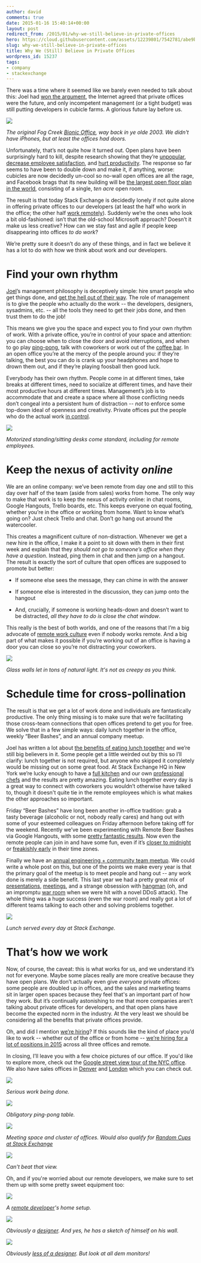 ```yaml
---
author: david
comments: true
date: 2015-01-16 15:40:14+00:00
layout: post
redirect_from: /2015/01/why-we-still-believe-in-private-offices
hero: https://cloud.githubusercontent.com/assets/12239801/7542781/abe9be60-f58d-11e4-8ebc-1436ac01aea8.jpg
slug: why-we-still-believe-in-private-offices
title: Why We (Still) Believe in Private Offices
wordpress_id: 15237
tags:
- company
- stackexchange
---
```


There was a time where it seemed like we barely even needed to talk about this: Joel had [won the argument](http://www.joelonsoftware.com/items/2006/07/30.html), the Internet agreed that private offices were the future, and only incompetent management (or a tight budget) was still putting developers in cubicle farms. A glorious future lay before us.





[![](http://i.stack.imgur.com/1qD5w.png)](http://www.joelonsoftware.com/articles/BionicOffice.html)

_The original Fog Creek [Bionic Office](http://www.joelonsoftware.com/articles/BionicOffice.html), way back in ye olde 2003. We didn't have iPhones, but at least the offices had doors._





Unfortunately, that’s not quite how it turned out. Open plans have been surprisingly hard to kill, despite research showing that they’re [unpopular](http://www.dezeen.com/2014/11/21/open-plan-office-designs-unpopular-with-workers-damage-productivity/), [decrease employee satisfaction](http://eab.sagepub.com/content/34/3/279), and [hurt productivity](http://www.newyorker.com/currency-tag/the-open-office-trap). The response so far seems to have been to double down and make it, if anything, worse: cubicles are now decidedly un-cool so no-wall open offices are all the rage, and Facebook brags that its new building will be [the largest open floor plan in the world](http://www.forbes.com/sites/kevinkruse/2012/08/25/facebook-unveils-new-campus-will-workers-be-sick-stressed-and-dissatisfied/), consisting of a single, _ten acre_ open room.





The result is that today Stack Exchange is decidedly lonely if not quite alone in offering private offices to our developers (at least the half who work in the office; the other half [work remotely](http://blog.stackoverflow.com/2013/02/why-we-still-believe-in-working-remotely/)). Suddenly we’re the ones who look a bit old-fashioned: isn’t that the old-school Microsoft approach? Doesn’t it make us less creative? How can we stay fast and agile if people keep disappearing into offices _to do work_?





We’re pretty sure it doesn’t do any of these things, and in fact we believe it has a lot to do with how we think about work and our developers.





# Find your own rhythm





[Joel](http://stackoverflow.com/users/4/joel-spolsky)’s management philosophy is deceptively simple: hire smart people who get things done, and [get the hell out of their way](http://avc.com/2012/02/the-management-team-guest-post-from-joel-spolsky/). The role of management is to give the people who actually do the work -- the developers, designers, sysadmins, etc. -- all the tools they need to get their jobs done, and then trust them to do the job!





This means we give you the space and expect you to find your own rhythm of work. With a private office, you’re in control of your space and attention: you can choose when to close the door and avoid interruptions, and when to go play [ping-pong](http://i.stack.imgur.com/pnGux.jpg), talk with coworkers or work out of the [coffee bar](http://i.stack.imgur.com/nPoto.jpg). In an open office you’re at the mercy of the people around you: if they’re talking, the best you can do is crank up your headphones and hope to drown them out, and if they’re playing foosball then good luck.





Everybody has their own rhythm. People come in at different times, take breaks at different times, need to socialize at different times, and have their most productive hours at different times. Management’s job is to accommodate that and create a space where all those conflicting needs don’t congeal into a persistent hum of distraction -- _not_ to enforce some top-down ideal of openness and creativity. Private offices put the people who do the actual work [in control](http://www.joelonsoftware.com/uibook/chapters/fog0000000057.html).





[![](http://i.stack.imgur.com/OGdGk.png)](http://i.stack.imgur.com/yLpKY.jpg)

_Motorized standing/sitting desks come standard, including for remote employees._





# Keep the nexus of activity _online_





We are an online company: we’ve been remote from day one and still to this day over half of the team (aside from sales) works from home. The only way to make that work is to keep the nexus of activity online: in chat rooms, Google Hangouts, Trello boards, etc. This keeps everyone on equal footing, whether you’re in the office or working from home. Want to know what’s going on? Just check Trello and chat. Don’t go hang out around the watercooler.





This creates a magnificent culture of non-distraction. Whenever we get a new hire in the office, I make it a point to sit down with them in their first week and explain that they _should not go to someone’s office when they have a question_. Instead, ping them in chat and then jump on a hangout. The result is exactly the sort of culture that open offices are supposed to promote but better:







  * If someone else sees the message, they can chime in with the answer


  * If someone else is interested in the discussion, they can jump onto the hangout


  * And, crucially, if someone is working heads-down and doesn’t want to be distracted, _all they have to do is close the chat window_.







This really is the best of both worlds, and one of the reasons that I’m a big advocate of [remote work culture](http://blog.stackoverflow.com/2013/02/why-we-still-believe-in-working-remotely/) even if nobody works remote. And a big part of what makes it possible if you’re working out of an office is having a door you can close so you’re not distracting your coworkers.





[![](http://i.stack.imgur.com/7WPyJ.jpg)](http://i.stack.imgur.com/joQex.jpg)

_Glass walls let in tons of natural light. It's not as creepy as you think._





# Schedule time for cross-pollination





The result is that we get a lot of work done and individuals are fantastically productive. The only thing missing is to make sure that we’re facilitating those cross-team connections that open offices pretend to get you for free. We solve that in a few simple ways: daily lunch together in the office, weekly “Beer Bashes”, and an annual company meetup.





Joel has written a lot about [the benefits of eating lunch together](http://www.joelonsoftware.com/items/2011/04/28.html) and we’re still big believers in it. Some people get a little weirded out by this so I’ll clarify: lunch together is not required, but anyone who skipped it completely would be missing out on some great food. At Stack Exchange HQ in New York we’re lucky enough to have a [full kitchen](http://www.businessinsider.com/stack-exchange-kitchen-tour-2014-2) and our own [professional chefs](http://www.businessinsider.com/chefs-at-stack-exchange-2014-2) and the results are pretty amazing. Eating lunch together every day is a great way to connect with coworkers you wouldn’t otherwise have talked to, though it doesn't quite tie in the remote employees which is what makes the other approaches so important.





Friday “Beer Bashes” have long been another in-office tradition: grab a tasty beverage (alcoholic or not, nobody really cares) and hang out with some of your esteemed colleagues on Friday afternoon before taking off for the weekend. Recently we’ve been experimenting with Remote Beer Bashes via Google Hangouts, with some [pretty fantastic results](https://twitter.com/df07/status/546065652667404288). Now even the remote people can join in and have some fun, even if it’s [closer to midnight](https://www.google.com/webhp#q=5pm+eastern+time+in+slovenia) or [freakishly early](https://www.google.com/webhp#q=5pm+est+is+what+time+in+philippines) in their time zones.





Finally we have an [annual engineering + community team meetup](https://twitter.com/spolsky/status/524596357596979200). We could write a whole post on this, but one of the points we make every year is that the primary goal of the meetup is to meet people and hang out -- any work done is merely a side benefit. This last year we had a pretty great mix of [presentations](https://twitter.com/balpha/status/534390400879198209), [meetings](https://twitter.com/aalear/status/524681117778341890), and a strange obsession with [hangman](https://twitter.com/WayOverDunne/status/524742986643419136) (oh, and an impromptu [war room](https://twitter.com/sklivvz/status/525058755356946432) when we were hit with a novel DDoS attack). The whole thing was a huge success (even the war room) and really got a lot of different teams talking to each other and solving problems together.





[![](http://i.stack.imgur.com/R4OVZ.jpg)](http://i.stack.imgur.com/dlW0T.jpg)

_Lunch served every day at Stack Exchange._





# That’s how we work





Now, of course, the caveat: this is what works for us, and we understand it’s not for everyone. Maybe some places really are more creative because they have open plans. We don’t actually even give _everyone_ private offices: some people are doubled up in offices, and the sales and marketing teams sit in larger open spaces because they feel that's an important part of how they work. But it’s continually astonishing to me that more companies aren’t talking about private offices for developers, and that open plans have become the expected norm in the industry. At the very least we should be considering all the benefits that private offices provide.





Oh, and did I mention [we’re hiring](http://stackexchange.com/work-here)? If this sounds like the kind of place you’d like to work -- whether out of the office or from home -- [we’re hiring for a lot of positions in 2015](http://stackexchange.com/work-here) across all three offices and remote.





In closing, I’ll leave you with a few choice pictures of our office. If you'd like to explore more, check out the [Google street view tour of the NYC office](http://s.tk/NYCTour). We also have sales offices in [Denver](https://twitter.com/spolsky/status/488746851764428801/photo/1) and [London](http://instagram.com/stackexchange.london) which you can check out.





[![](http://i.stack.imgur.com/FC8Qs.jpg)](http://i.stack.imgur.com/oajqv.jpg)

_Serious work being done._





[![](http://i.stack.imgur.com/FnnXk.jpg)](http://i.stack.imgur.com/pnGux.jpg)

_Obligatory ping-pong table._





[![](http://i.stack.imgur.com/G1RHc.jpg)](http://i.stack.imgur.com/UPdHB.jpg)

_Meeting space and cluster of offices. Would also qualify for [Random Cups at Stack Exchange](http://randomcupsatstackexchange.tumblr.com/)_





[![](http://i.stack.imgur.com/ikwji.jpg)](http://i.stack.imgur.com/XhoAb.jpg)

_Can't beat that view._





Oh, and if you're worried about our remote developers, we make sure to set them up with some pretty sweet equipment too:




[![](http://i.stack.imgur.com/HP5uL.jpg)](http://i.stack.imgur.com/DLJDh.jpg)

_A [remote developer](http://stackoverflow.com/users/2/geoff-dalgas)'s home setup._





[![](http://i.stack.imgur.com/MTxLE.jpg)](http://i.stack.imgur.com/Q2Blh.jpg)

_Obviously a [designer](http://graphicdesign.stackexchange.com/users/3/jin). And yes, he has a sketch of himself on his wall._






[![](http://i.stack.imgur.com/HImCP.jpg)](http://i.stack.imgur.com/w2hBT.jpg)

_Obviously [less of a designer](http://stackoverflow.com/users/3279/ben-collins). But look at all dem monitors!_
